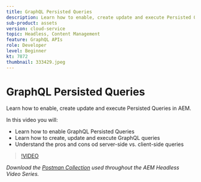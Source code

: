 ```yaml
---
title: GraphQL Persisted Queries
description: Learn how to enable, create update and execute Persisted Queries in AEM.
sub-product: assets
version: cloud-service
topic: Headless, Content Management
feature: GraphQL APIs
role: Developer
level: Beginner
kt: 7872
thumbnail: 333429.jpeg
---
```


# GraphQL Persisted Queries

Learn how to enable, create update and execute Persisted Queries in AEM.

In this video you will:

+ Learn how to enable GraphQL Persisted Queries
+ Learn how to create, update and execute GraphQL queries
+ Understand the pros and cons od server-side vs. client-side queries

>[!VIDEO](https://video.tv.adobe.com/v/333429/?quality=12&learn=on)

_Download the [Postman Collection](./assets/aem-headless-video-series.postman_collection.json) used throughout the AEM Headless Video Series._
